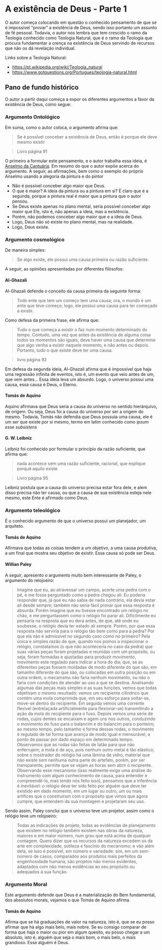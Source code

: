 # A existência de Deus - Parte 1

O autor começa colocando em questão o conhecido pensamento de que se é impossível "provar" a existência de Deus, sendo isso portanto um assunto de fé pessoal. Todavia, o autor nos lembra que tem crescido o ramo da Teologia conhecido como Teologia Natural, que é o ramo da Teologia que procura fundamentar a crença na existência de Deus servindo de recursos que não os dá revelação individual.

Links sobre a Teologia Natural:

+ https://pt.wikipedia.org/wiki/Teologia_natural
+ https://www.gotquestions.org/Portugues/teologia-natural.html

## Pano de fundo histórico

O autor a partir daqui começa a expor os diferentes argumentos a favor da existência de Deus, como segue:

### Argumento Ontológico

Em suma, como o autor coloca, o argumento afirma que:

> Se é possível conceber a existência de Deus, então é porque ele deve
mesmo existir

> Livro página 91

O primeiro a formular este pensamento, e o autor trabalha essa ideia, é [Anselmo da Cantuária](https://pt.wikipedia.org/wiki/Anselmo_de_Cantu%C3%A1ria). Em resumo do que o autor expõe acerca do argumento. A seguir, as afirmações, bem como o exemplo do próprio Anselmo usando a alegoria da pintura e do pintor

- Não é possível conceber algo maior que Deus.
- O que é maior? A ideia da pintura ou a pintura em si? É claro que é a segunda, porque a pintura real é maior que a pintura que o autor pensou.
- Se Deus existe apenas no plano mental, seria possível conceber algo maior que Ele, isto é, não apenas a ideia, mas a existência.
- Porém, não podemos conceber algo maior que e a ideia de Deus.
- Logo, Deus não só existe no plano mental, mas na realidade.
- Logo, Deus existe.

### Argumento cosmológico

De maneira simples:

> Se algo existe, ele possui uma causa primeira ou razão suficiente.

A seguir, as opiniões apresentadas por diferentes filósofos:

#### Al-Ghazali

Al-Ghazali defende o conceito da causa primeira da seguinte forma:

> Todo ente que tem um começo tem uma causa; ora, o mundo é um ente que teve começo; logo, ele possui uma causa para ter começado a existir.

Como defesa da primeira frase, ele afirma que:

> Tudo o que começa a existir o faz num momento determinado do tempo. Contudo, uma vez que antes da existência de alguma coisa todos os momentos são iguais, deve haver uma causa que determine que algo venha a existir naquele momento, e não antes ou depois. Portanto, tudo o que existe deve ter uma causa.

> livro página 92

Em defesa da segunda ideia, Al-Ghazali afirma que é impossível que haja uma regressão infinita de eventos, isto é, um evento que veio antes de um, que vem antes... Essa ideia leva um absurdo. Logo, o universo possui uma causa, essa causa é Deus, o Eterno.

#### Tomás de Aquino

Aquino afirmava que Deus seria a causa do universo no sentido hierárquivo, de origem. Ou seja, Deus foi a causa do universo por ser a origem do mesmo. Todavia, Tomás não defendia que Deus possuia uma causa, ele é um ser que existe por si mesmo, termo em latim conhecido como *ipsum esse subsistens*

#### G. W. Leibniz

Leibniz foi conhecido por formular o princípio da razão suficiente, que afirma que:

> nada acontece sem uma razão suficiente, racional, que explique porquê aquilo existe

> Livro página 95

Leibniz postula que a causa do universo precisa estar fora dele, e alem disso precisa não ter causa, ou que a causa de sua existência esteja nele mesmo, este Ente é afirmado como Deus.

### Argumento teleológico

É o conhecido argumento de que o universo possui um planejador, um arquiteto.

#### Tomás de Aquino

Afirmava que todas as coisas tendem a um objetivo, a uma causa produtiva, a um final que mostra seu objetivo de existir. Essa causa só pode ser Deus.

#### Willian Paley

A seguir, apresento o argumento muito bem interessante de Paley, o argumento do relojoeiro:

> Imagine que eu, ao atravessar um campo, acerte uma pedra com o pé, e me fosse perguntado como a pedra chegou ali. Eu poderia responder que, já que eu não sabia de nada contrário, ela devia estar ali desde sempre; também não seria fácil provar que essa resposta é absurda. Porém imagine que eu tivesse encontrado um relógio no chão, e me perguntassem como o relógio foi parar ali. Dificilmente eu pensaria na resposta que eu dera antes, de que, até onde eu soubesse, o relógio devia ter estado ali sempre. Porém, por que essa resposta não serviria para o relógio tão bem como para a pedra? Por que ela não é admissível no segundo caso como no primeiro? Pela única e simples razão de que, quando nos pomos a inspecionar o relógio, constatamos (o que não aconteceria no caso da pedra) que suas várias peças foram projetadas e reunidas com um propósito, ou seja, foram formadas e ajustadas para produzir movimento, movimento este regulado para indicar a hora do dia; que, se as diferentes peças fossem moldadas de modo diferente do que são, em tamanho diferente do que são, ou colocadas em outra posição ou em outra ordem, o mecanismo não faria nenhum movimento, ou não o faria com condições de atender ao uso a que se destina. Analisando algumas das peças mais simples e as suas funções, vemos que todas objetivam o mesmo resultado; vemos um recipiente cilíndrico que contém uma mola comprimida que, em seu esforço para soltar-se, move-se dentro do recipiente. Em seguida vemos uma corrente flexível (entrelaçada artificialmente para flexionar-se) transmitindo a ação da mola do recipiente para o fuso. Depois vemos uma série de rodas, cujos dentes se encaixam e agem uns nos outros, conduzindo o movimento do fuso para o balancim e do balancim para o ponteiro; ao mesmo tempo, pelo tamanho e forma dessas rodas, o movimento é regulado de tal forma que avança de modo igual e mensurável, a ponto de passar por dado espaço em determinado tempo. Observamos que as rodas são feitas de latão para que não enferrujem; a mola é de aço, pois nenhum outro metal é tão elástico; sobre o mostrador do relógio há uma lâmina de vidro, material que não existe sem nenhuma outra parte do artefato, porém, por ser transparente, permite que se vejam as horas sem abrir o recipiente. Observando esse mecanismo (isso realmente exige uma análise do instrumento com algum conhecimento de causa, para entender e compreendê-lo, mas tendo nós feito isso), pensamos que a inferência é inevitável: o relógio deve ter sido feito por alguém que deve ter existido em dado momento, em um lugar ou outro, um ou mais artífices que o construíram com o propósito que vimos que agora cumpre, que entendem da sua montagem e projetaram seu uso.

Sendo assim, Paley conclui que o universo teve um projetor, assim como o relógio teve um relojoeiro:

> Todas as indicações de projeto, todas as evidências de planejamento que existem no relógio também existem nas obras da natureza, maiores e em maior número, num grau que está acima de qualquer contagem. Quero dizer que os recursos da natureza excedem os da arte em complexidade, sutileza e fascínio do mecanismo; e vão além dela, se isso é possível, em número e variedade: sim, em um sem-número de casos, comparados aos produtos mais perfeitos da engenhosidade humana, são projetos não menos evidentes, adaptados com não menos evidências ao seu propósito ou adequados à sua função.

### Argumento Moral

Este argumento defende que Deus é a materialização do Bem fundamental, dos absolutos morais, vejamos o que Tomás de Aquino afirma.

#### Tomás de Aquino

Afirma que se há graduações de valor na natureza, isto é, que se eu posso afirmar que há algo mais belo, mais nobre. Se eu consigo comparar de forma que haja o maior ou pior em algum quesito, eu posso chegar a um absoluto, isto é, alguém que seja o mais bom, o mais belo, o mais grandioso. Esse alguém é Deus.
